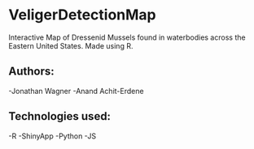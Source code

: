 # VeligerDetectionMap
Interactive Map of Dressenid Mussels found in waterbodies across the Eastern United States. Made using R. 

## Authors: 
-Jonathan Wagner
-Anand Achit-Erdene

## Technologies used:
-R
-ShinyApp
-Python
-JS
